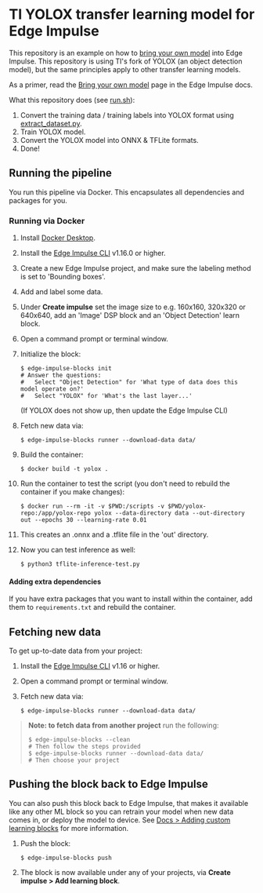 # TI YOLOX transfer learning model for Edge Impulse

This repository is an example on how to [bring your own model](https://docs.edgeimpulse.com/docs/adding-custom-transfer-learning-models) into Edge Impulse. This repository is using TI's fork of YOLOX (an object detection model), but the same principles apply to other transfer learning models.

As a primer, read the [Bring your own model](https://docs.edgeimpulse.com/docs/adding-custom-transfer-learning-models) page in the Edge Impulse docs.

What this repository does (see [run.sh](run.sh)):

1. Convert the training data / training labels into YOLOX format using [extract_dataset.py](extract_dataset.py).
1. Train YOLOX model.
1. Convert the YOLOX model into ONNX & TFLite formats.
1. Done!

## Running the pipeline

You run this pipeline via Docker. This encapsulates all dependencies and packages for you.

### Running via Docker

1. Install [Docker Desktop](https://www.docker.com/products/docker-desktop/).
2. Install the [Edge Impulse CLI](https://docs.edgeimpulse.com/docs/edge-impulse-cli/cli-installation) v1.16.0 or higher.
3. Create a new Edge Impulse project, and make sure the labeling method is set to 'Bounding boxes'.
4. Add and label some data.
5. Under **Create impulse** set the image size to e.g. 160x160, 320x320 or 640x640, add an 'Image' DSP block and an 'Object Detection' learn block.
6. Open a command prompt or terminal window.
7. Initialize the block:

    ```
    $ edge-impulse-blocks init
    # Answer the questions:
    #   Select "Object Detection" for 'What type of data does this model operate on?'
    #   Select "YOLOX" for 'What's the last layer...'
    ```

    (If YOLOX does not show up, then update the Edge Impulse CLI)

8. Fetch new data via:

    ```
    $ edge-impulse-blocks runner --download-data data/
    ```

9. Build the container:

    ```
    $ docker build -t yolox .
    ```

10. Run the container to test the script (you don't need to rebuild the container if you make changes):

    ```
    $ docker run --rm -it -v $PWD:/scripts -v $PWD/yolox-repo:/app/yolox-repo yolox --data-directory data --out-directory out --epochs 30 --learning-rate 0.01
    ```

11. This creates an .onnx and a .tflite file in the 'out' directory.

12. Now you can test inference as well:

    ```
    $ python3 tflite-inference-test.py
    ```

#### Adding extra dependencies

If you have extra packages that you want to install within the container, add them to `requirements.txt` and rebuild the container.

## Fetching new data

To get up-to-date data from your project:

1. Install the [Edge Impulse CLI](https://docs.edgeimpulse.com/docs/edge-impulse-cli/cli-installation) v1.16 or higher.
2. Open a command prompt or terminal window.
3. Fetch new data via:

    ```
    $ edge-impulse-blocks runner --download-data data/
    ```

> **Note: to fetch data from another project** run the following:
> ```
> $ edge-impulse-blocks --clean
> # Then follow the steps provided
> $ edge-impulse-blocks runner --download-data data/
> # Then choose your project
> ```

## Pushing the block back to Edge Impulse

You can also push this block back to Edge Impulse, that makes it available like any other ML block so you can retrain your model when new data comes in, or deploy the model to device. See [Docs > Adding custom learning blocks](https://docs.edgeimpulse.com/docs/edge-impulse-studio/organizations/adding-custom-transfer-learning-models) for more information.

1. Push the block:

    ```
    $ edge-impulse-blocks push
    ```

2. The block is now available under any of your projects, via  **Create impulse > Add learning block**.
